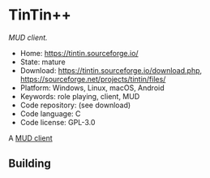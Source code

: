 # TinTin++

_MUD client._

- Home: https://tintin.sourceforge.io/
- State: mature
- Download: https://tintin.sourceforge.io/download.php, https://sourceforge.net/projects/tintin/files/
- Platform: Windows, Linux, macOS, Android
- Keywords: role playing, client, MUD
- Code repository: (see download)
- Code language: C
- Code license: GPL-3.0

A [MUD client](https://en.wikipedia.org/wiki/MUD_client)

## Building

